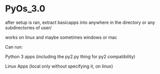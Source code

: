# PyOs_3.0
after setup is ran, extract basicapps into anywhere in the directory or any subdirectories of user/

works on linux and maybe sometimes windows or mac

Can run:

Python 3 apps (including the py2.py thing for py2 compatibility)

Linux Apps (local only without specifying it, on linux)
